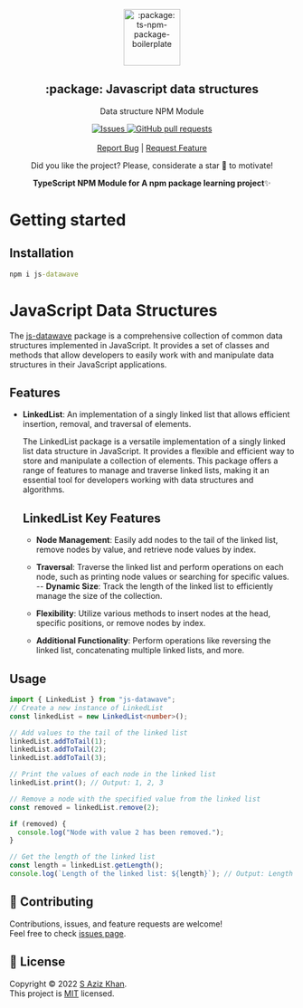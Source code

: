<p align="center">
 <img width="100px" src="https://raw.githubusercontent.com/hebertcisco/ts-npm-package-boilerplate/main/.github/images/favicon512x512-npm.png" align="center" alt=":package: ts-npm-package-boilerplate" />
 <h2 align="center">:package: Javascript data structures</h2>
 <p align="center">Data structure NPM Module</p>
  <p align="center">
    <a href="https://github.com/s-azizkhan/js-datawave/issues">
      <img alt="Issues" src="https://img.shields.io/github/issues/s-azizkhan/js-datawave?style=flat&color=336791" />
    </a>
    <a href="https://github.com/s-azizkhan/js-datawave/pulls">
      <img alt="GitHub pull requests" src="https://img.shields.io/github/issues-pr/s-azizkhan/js-datawave?style=flat&color=336791" />
    </a>
    <br />
    <br />
  <a href="https://github.com/s-azizkhan/js-datawave/issues/new/choose">Report Bug</a>
  |
  <a href="https://github.com/s-azizkhan/js-datawave/issues/new/choose">Request Feature</a>
  </p>
<p align="center">Did you like the project? Please, considerate a star 🌟 to motivate!</p>

<p align="center"><strong>TypeScript NPM Module for A npm package learning project</strong>✨</p>

# Getting started

## Installation
```cmd
npm i js-datawave
```

# JavaScript Data Structures

The [js-datawave](https://www.npmjs.com/package/js-datawave) package is a comprehensive collection of common data structures implemented in JavaScript. It provides a set of classes and methods that allow developers to easily work with and manipulate data structures in their JavaScript applications.

## Features

- **LinkedList**: An implementation of a singly linked list that allows efficient insertion, removal, and traversal of elements.

  The LinkedList package is a versatile implementation of a singly linked list data structure in JavaScript. It provides a flexible and efficient way to store and manipulate a collection of elements. This package offers a range of features to manage and traverse linked lists, making it an essential tool for developers working with data structures and algorithms.

  ## LinkedList Key Features
  - **Node Management**: Easily add nodes to the tail of the linked list, remove nodes by value, and retrieve node values by index.
  - **Traversal**: Traverse the linked list and perform operations on each node, such as printing node values or searching for specific values.
  -- **Dynamic Size**: Track the length of the linked list to efficiently manage the size of the collection.
  - **Flexibility**: Utilize various methods to insert nodes at the head, specific positions, or remove nodes by index.

  - **Additional Functionality**: Perform operations like reversing the linked list, concatenating multiple linked lists, and more.
  

## Usage

```typescript
import { LinkedList } from "js-datawave";
// Create a new instance of LinkedList
const linkedList = new LinkedList<number>();

// Add values to the tail of the linked list
linkedList.addToTail(1);
linkedList.addToTail(2);
linkedList.addToTail(3);

// Print the values of each node in the linked list
linkedList.print(); // Output: 1, 2, 3

// Remove a node with the specified value from the linked list
const removed = linkedList.remove(2);

if (removed) {
  console.log("Node with value 2 has been removed.");
}

// Get the length of the linked list
const length = linkedList.getLength();
console.log(`Length of the linked list: ${length}`); // Output: Length of the linked list: 2
```



## 🤝 Contributing

Contributions, issues, and feature requests are welcome!<br />Feel free to check [issues page](issues).


## 📝 License

Copyright © 2022 [S Aziz Khan](https://github.com/s-azizkhan).<br />
This project is [MIT](LICENSE) licensed.
